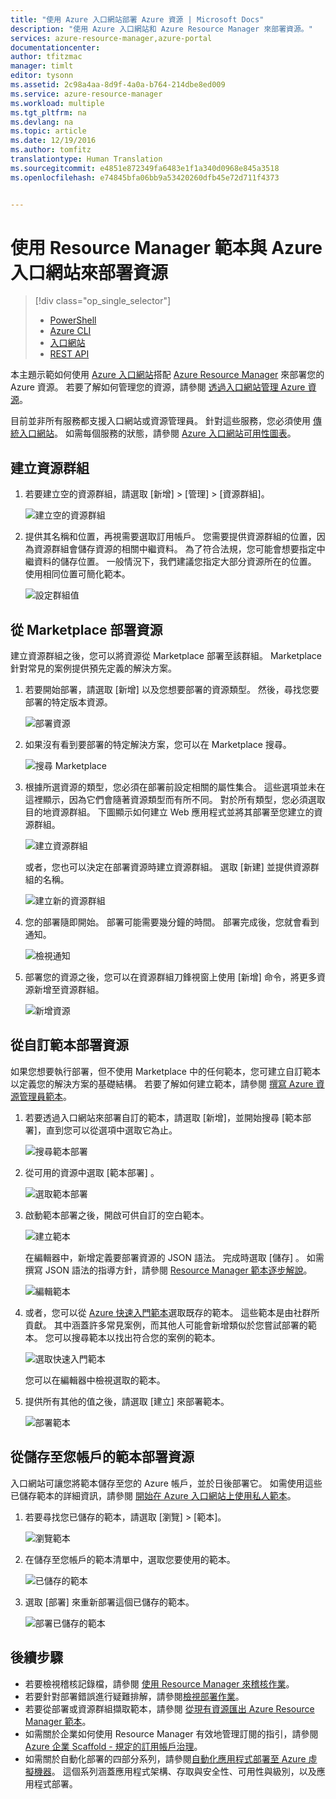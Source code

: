 ```yaml
---
title: "使用 Azure 入口網站部署 Azure 資源 | Microsoft Docs"
description: "使用 Azure 入口網站和 Azure Resource Manager 來部署資源。"
services: azure-resource-manager,azure-portal
documentationcenter: 
author: tfitzmac
manager: timlt
editor: tysonn
ms.assetid: 2c98a4aa-8d9f-4a0a-b764-214dbe8ed009
ms.service: azure-resource-manager
ms.workload: multiple
ms.tgt_pltfrm: na
ms.devlang: na
ms.topic: article
ms.date: 12/19/2016
ms.author: tomfitz
translationtype: Human Translation
ms.sourcegitcommit: e4851e872349fa6483e1f1a340d0968e845a3518
ms.openlocfilehash: e74845bfa06bb9a53420260dfb45e72d711f4373


---
```

# <a name="deploy-resources-with-resource-manager-templates-and-azure-portal"></a>使用 Resource Manager 範本與 Azure 入口網站來部署資源
> [!div class="op_single_selector"]
> * [PowerShell](resource-group-template-deploy.md)
> * [Azure CLI](resource-group-template-deploy-cli.md)
> * [入口網站](resource-group-template-deploy-portal.md)
> * [REST API](resource-group-template-deploy-rest.md)
> 
> 

本主題示範如何使用 [Azure 入口網站](https://portal.azure.com)搭配 [Azure Resource Manager](resource-group-overview.md) 來部署您的 Azure 資源。 若要了解如何管理您的資源，請參閱 [透過入口網站管理 Azure 資源](resource-group-portal.md)。

目前並非所有服務都支援入口網站或資源管理員。 針對這些服務，您必須使用 [傳統入口網站](https://manage.windowsazure.com)。 如需每個服務的狀態，請參閱 [Azure 入口網站可用性圖表](https://azure.microsoft.com/features/azure-portal/availability/)。

## <a name="create-resource-group"></a>建立資源群組
1. 若要建立空的資源群組，請選取 [新增] > [管理] > [資源群組]。
   
    ![建立空的資源群組](./media/resource-group-template-deploy-portal/create-empty-group.png)
2. 提供其名稱和位置，再視需要選取訂用帳戶。 您需要提供資源群組的位置，因為資源群組會儲存資源的相關中繼資料。 為了符合法規，您可能會想要指定中繼資料的儲存位置。 一般情況下，我們建議您指定大部分資源所在的位置。 使用相同位置可簡化範本。
   
    ![設定群組值](./media/resource-group-template-deploy-portal/set-group-properties.png)

## <a name="deploy-resources-from-marketplace"></a>從 Marketplace 部署資源
建立資源群組之後，您可以將資源從 Marketplace 部署至該群組。 Marketplace 針對常見的案例提供預先定義的解決方案。

1. 若要開始部署，請選取 [新增]  以及您想要部署的資源類型。 然後，尋找您要部署的特定版本資源。
   
    ![部署資源](./media/resource-group-template-deploy-portal/deploy-resource.png)
2. 如果沒有看到要部署的特定解決方案，您可以在 Marketplace 搜尋。
   
    ![搜尋 Marketplace](./media/resource-group-template-deploy-portal/search-resource.png)
3. 根據所選資源的類型，您必須在部署前設定相關的屬性集合。 這些選項並未在這裡顯示，因為它們會隨著資源類型而有所不同。 對於所有類型，您必須選取目的地資源群組。 下圖顯示如何建立 Web 應用程式並將其部署至您建立的資源群組。
   
    ![建立資源群組](./media/resource-group-template-deploy-portal/select-existing-group.png)
   
    或者，您也可以決定在部署資源時建立資源群組。 選取 [新建]  並提供資源群組的名稱。
   
    ![建立新的資源群組](./media/resource-group-template-deploy-portal/select-new-group.png)
4. 您的部署隨即開始。 部署可能需要幾分鐘的時間。 部署完成後，您就會看到通知。
   
    ![檢視通知](./media/resource-group-template-deploy-portal/view-notification.png)
5. 部署您的資源之後，您可以在資源群組刀鋒視窗上使用 [新增]  命令，將更多資源新增至資源群組。
   
    ![新增資源](./media/resource-group-template-deploy-portal/add-resource.png)

## <a name="deploy-resources-from-custom-template"></a>從自訂範本部署資源
如果您想要執行部署，但不使用 Marketplace 中的任何範本，您可建立自訂範本以定義您的解決方案的基礎結構。 若要了解如何建立範本，請參閱 [撰寫 Azure 資源管理員範本](resource-group-authoring-templates.md)。

1. 若要透過入口網站來部署自訂的範本，請選取 [新增]，並開始搜尋 [範本部署]，直到您可以從選項中選取它為止。
   
    ![搜尋範本部署](./media/resource-group-template-deploy-portal/search-template.png)
2. 從可用的資源中選取 [範本部署]  。
   
    ![選取範本部署](./media/resource-group-template-deploy-portal/select-template.png)
3. 啟動範本部署之後，開啟可供自訂的空白範本。
   
    ![建立範本](./media/resource-group-template-deploy-portal/show-custom-template.png)
   
    在編輯器中，新增定義要部署資源的 JSON 語法。 完成時選取 [儲存]  。 如需撰寫 JSON 語法的指導方針，請參閱 [Resource Manager 範本逐步解說](resource-manager-template-walkthrough.md)。
   
    ![編輯範本](./media/resource-group-template-deploy-portal/edit-template.png)
4. 或者，您可以從 [Azure 快速入門範本](https://azure.microsoft.com/documentation/templates/)選取既存的範本。 這些範本是由社群所貢獻。 其中涵蓋許多常見案例，而其他人可能會新增類似於您嘗試部署的範本。 您可以搜尋範本以找出符合您的案例的範本。
   
    ![選取快速入門範本](./media/resource-group-template-deploy-portal/select-quickstart-template.png)
   
    您可以在編輯器中檢視選取的範本。
5. 提供所有其他的值之後，請選取 [建立]  來部署範本。 
   
    ![部署範本](./media/resource-group-template-deploy-portal/create-custom-deploy.png)

## <a name="deploy-resources-from-a-template-saved-to-your-account"></a>從儲存至您帳戶的範本部署資源
入口網站可讓您將範本儲存至您的 Azure 帳戶，並於日後部署它。 如需使用這些已儲存範本的詳細資訊，請參閱 [開始在 Azure 入口網站上使用私人範本](../marketplace-consumer/mytemplates-getstarted.md)。

1. 若要尋找您已儲存的範本，請選取 [瀏覽] > [範本]。
   
    ![瀏覽範本](./media/resource-group-template-deploy-portal/browse-templates.png)
2. 在儲存至您帳戶的範本清單中，選取您要使用的範本。
   
    ![已儲存的範本](./media/resource-group-template-deploy-portal/saved-templates.png)
3. 選取 [部署]  來重新部署這個已儲存的範本。
   
    ![部署已儲存的範本](./media/resource-group-template-deploy-portal/deploy-saved-template.png)

## <a name="next-steps"></a>後續步驟
* 若要檢視稽核記錄檔，請參閱 [使用 Resource Manager 來稽核作業](resource-group-audit.md)。
* 若要針對部署錯誤進行疑難排解，請參閱[檢視部署作業](resource-manager-deployment-operations.md)。
* 若要從部署或資源群組擷取範本，請參閱 [從現有資源匯出 Azure Resource Manager 範本](resource-manager-export-template.md)。
* 如需關於企業如何使用 Resource Manager 有效地管理訂閱的指引，請參閱 [Azure 企業 Scaffold - 規定的訂用帳戶治理](resource-manager-subscription-governance.md)。
* 如需關於自動化部署的四部分系列，請參閱[自動化應用程式部署至 Azure 虛擬機器](../virtual-machines/virtual-machines-windows-dotnet-core-1-landing.md?toc=%2fazure%2fvirtual-machines%2fwindows%2ftoc.json)。 這個系列涵蓋應用程式架構、存取與安全性、可用性與級別，以及應用程式部署。




<!--HONumber=Jan17_HO2-->


